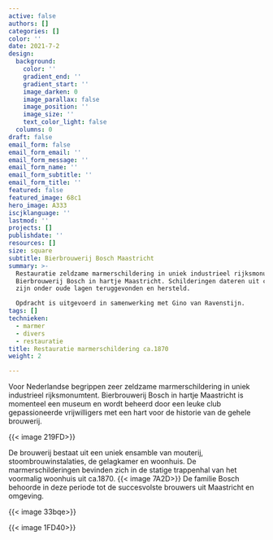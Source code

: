 ```yaml
---
active: false
authors: []
categories: []
color: ''
date: 2021-7-2
design:
  background:
    color: ''
    gradient_end: ''
    gradient_start: ''
    image_darken: 0
    image_parallax: false
    image_position: ''
    image_size: ''
    text_color_light: false
  columns: 0
draft: false
email_form: false
email_form_email: ''
email_form_message: ''
email_form_name: ''
email_form_subtitle: ''
email_form_title: ''
featured: false
featured_image: 68c1
hero_image: A333
iscjklanguage: ''
lastmod: ''
projects: []
publishdate: ''
resources: []
size: square
subtitle: Bierbrouwerij Bosch Maastricht
summary: >-
  Restauratie zeldzame marmerschildering in uniek industrieel rijksmonumtent
  Bierbrouwerij Bosch in hartje Maastricht. Schilderingen dateren uit ca.1870 en
  zijn onder oude lagen teruggevonden en hersteld.

  Opdracht is uitgevoerd in samenwerking met Gino van Ravenstijn.
tags: []
technieken:
  - marmer
  - divers
  - restauratie
title: Restauratie marmerschildering ca.1870
weight: 2

---
```


Voor Nederlandse begrippen zeer zeldzame marmerschildering in uniek industrieel rijksmonumtent. Bierbrouwerij Bosch in hartje Maastricht is momenteel een museum en wordt beheerd door een leuke club gepassioneerde vrijwilligers met een hart voor de historie van de gehele brouwerij. 

{{< image 219FD>}}

De brouwerij bestaat uit een uniek ensamble van mouterij, stoombrouwinstalaties, de gelagkamer en woonhuis.
De marmerschilderingen bevinden zich in de statige trappenhal van het voormalig woonhuis uit ca.1870.
{{< image 7A2D>}}
De familie Bosch behoorde in deze periode tot de succesvolste brouwers uit Maastricht en omgeving.

{{< image 33bqe>}}

{{< image 1FD40>}}